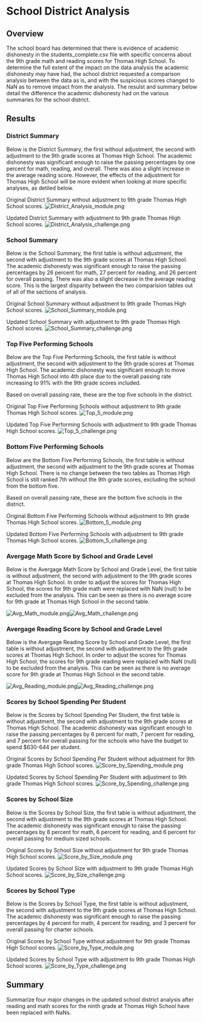 # School District Analysis
## Overview
The school board has determined that there is evidence of academic dishonesty in the students_complete.csv file with specific concerns about the 9th grade math and reading scores for Thomas High School. To determine the full extent of the impact on the data analysis the academic dishonesty may have had, the school district requested a comparison analysis between the data as is, and with the suspicious scores changed to NaN as to remove impact from the analysis. The resulst and summary below detail the difference the academic dishonesty had on the various summaries for the school district. 

## Results

### District Summary
Below is the District Summary, the first without adjustment, the second with adjustment to the 9th grade scores at Thomas High School. The academic dishonesty was significant enough to raise the passing percentages by one percent for math, reading, and overall. There was also a slight increase in the average reading score. However, the effects of the adjustment for Thomas High School will be more evident when looking at more specific analyses, as detiled below.

Original District Summary without adjustment to 9th grade Thomas High School scores.
![District_Analysis_module.png](https://github.com/rmchartman/School_District_Analysis/blob/master/Resources/District_Analysis_module.png)

Updated District Summary with adjustment to 9th grade Thomas High School scores.
![District_Analysis_challenge.png](https://github.com/rmchartman/School_District_Analysis/blob/master/Resources/District_Analysis_challenge.png)

### School Summary
Below is the School Summary, the first table is without adjustment, the second with adjustment to the 9th grade scores at Thomas High School. The academic dishonesty was significant enough to raise the passing percentages by 26 percent for math, 27 percent for reading, and 26 percent for overall passing. There was also a slight decrease in the average reading score. This is the largest disparity between the two comparision tables out of all of the sections of analysis.

Original School Summary without adjustment to 9th grade Thomas High School scores.
![School_Summary_module.png](https://github.com/rmchartman/School_District_Analysis/blob/master/Resources/School_Summary_module.png)

Updated School Summary with adjustment to 9th grade Thomas High School scores.
![School_Summary_challenge.png](https://github.com/rmchartman/School_District_Analysis/blob/master/Resources/School_Summary_challenge.png)

### Top Five Performing Schools
Below are the Top Five Performing Schools, the first table is without adjustment, the second with adjustment to the 9th grade scores at Thomas High School. The academic dishonesty was significant enough to move Thomas High School into 4th place due to the overall passing rate increasing to 91% with the 9th grade scores included.

Based on overall passing rate, these are the top five schools in the district.

Original Top Five Performing Schools without adjustment to 9th grade Thomas High School scores.
![Top_5_module.png](https://github.com/rmchartman/School_District_Analysis/blob/master/Resources/Top_5_module.png)

Updated Top Five Performing Schools with adjustment to 9th grade Thomas High School scores.
![Top_5_challenge.png](https://github.com/rmchartman/School_District_Analysis/blob/master/Resources/Top_5_challenge.png)

### Bottom Five Performing Schools
Below are the Bottom Five Performing Schools, the first table is without adjustment, the second with adjustment to the 9th grade scores at Thomas High School. There is no change between the two tables as Thomas High School is still ranked 7th without the 9th grade scores, excluding the school from the bottom five. 

Based on overall passing rate, these are the bottom five schools in the district.

Original Bottom Five Performing Schools without adjustment to 9th grade Thomas High School scores.
![Bottom_5_module.png](https://github.com/rmchartman/School_District_Analysis/blob/master/Resources/Bottom_5_module.png)

Updated Bottom Five Performing Schools with adjustment to 9th grade Thomas High School scores.
![Bottom_5_challenge.png](https://github.com/rmchartman/School_District_Analysis/blob/master/Resources/Bottom_5_challenge.png)

### Avergage Math Score by School and Grade Level
Below is the Avergage Math Score by School and Grade Level, the first table is without adjustment, the second with adjustment to the 9th grade scores at Thomas High School. In order to adjust the scores for Thomas High School, the scores for 9th grade math were replaced with NaN (null) to be excluded from the analysis. This can be seen as there is no average score for 9th grade at Thomas High School in the second table.

![Avg_Math_module.png](https://github.com/rmchartman/School_District_Analysis/blob/master/Resources/Avg_Math_module.png)![Avg_Math_challenge.png](https://github.com/rmchartman/School_District_Analysis/blob/master/Resources/Avg_Math_challenge.png)

### Avergage Reading Score by School and Grade Level
Below is the Avergage Reading Score by School and Grade Level, the first table is without adjustment, the second with adjustment to the 9th grade scores at Thomas High School. In order to adjust the scores for Thomas High School, the scores for 9th grade reading were replaced with NaN (null) to be excluded from the analysis. This can be seen as there is no average score for 9th grade at Thomas High School in the second table.

![Avg_Reading_module.png](https://github.com/rmchartman/School_District_Analysis/blob/master/Resources/Avg_Reading_module.png)![Avg_Reading_challenge.png](https://github.com/rmchartman/School_District_Analysis/blob/master/Resources/Avg_Reading_challenge.png)

### Scores by School Spending Per Student
Below is the Scores by School Spending Per Student, the first table is without adjustment, the second with adjustment to the 9th grade scores at Thomas High School. The academic dishonesty was significant enough to raise the passing percentages by 6 percent for math, 7 percent for reading, and 7 percent for overall passing for the schools who have the budget to spend $630-644 per student.

Original Scores by School Spending Per Student without adjustment for 9th grade Thomas High School scores.
![Score_by_Spending_module.png](https://github.com/rmchartman/School_District_Analysis/blob/master/Resources/Score_by_Spending_module.png)

Updated Scores by School Spending Per Student with adjustment to 9th grade Thomas High School scores.
![Score_by_Spending_challenge.png](https://github.com/rmchartman/School_District_Analysis/blob/master/Resources/Score_by_Spending_challenge.png)

### Scores by School Size
Below is the Scores by School Size, the first table is without adjustment, the second with adjustment to the 9th grade scores at Thomas High School. The academic dishonesty was significant enough to raise the passing percentages by 8 percent for math, 6 percent for reading, and 6 percent for overall passing for medium sized schools.

Original Scores by School Size without adjustment for 9th grade Thomas High School scores.
![Score_by_Size_module.png](https://github.com/rmchartman/School_District_Analysis/blob/master/Resources/Score_by_Size_module.png)

Updated Scores by School Size with adjustment to 9th grade Thomas High School scores.
![Score_by_Size_challenge.png](https://github.com/rmchartman/School_District_Analysis/blob/master/Resources/Score_by_Size_challenge.png)

### Scores by School Type
Below is the Scores by School Type, the first table is without adjustment, the second with adjustment to the 9th grade scores at Thomas High School. The academic dishonesty was significant enough to raise the passing percentages by 4 percent for math, 4 percent for reading, and 3 percent for overall passing for charter schools.

Original Scores by School Type without adjustment for 9th grade Thomas High School scores.
![Score_by_Type_module.png](https://github.com/rmchartman/School_District_Analysis/blob/master/Resources/Score_by_Type_module.png)

Updated Scores by School Type with adjustment to 9th grade Thomas High School scores.
![Score_by_Type_challenge.png](https://github.com/rmchartman/School_District_Analysis/blob/master/Resources/Score_by_Type_challenge.png)


## Summary
Summarize four major changes in the updated school district analysis after reading and math scores for the ninth grade at Thomas High School have been replaced with NaNs.
